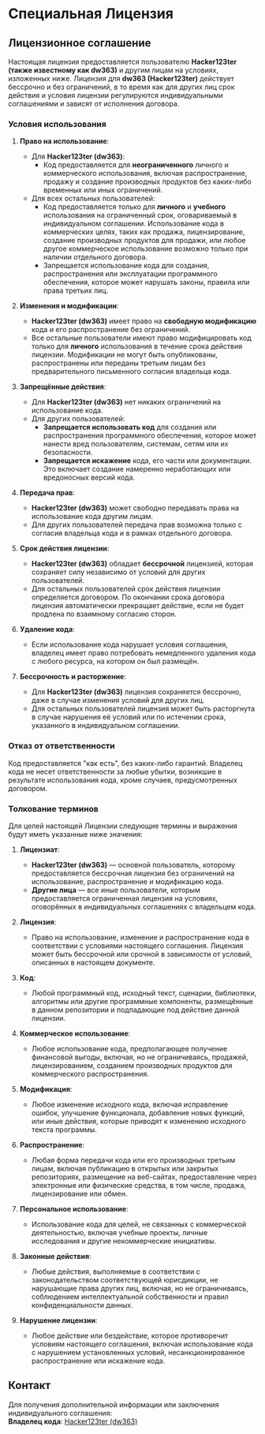 # Специальная Лицензия

## Лицензионное соглашение

Настоящая лицензия предоставляется пользователю **Hacker123ter (также известному как dw363)** и другим лицам на условиях, изложенных ниже. Лицензия для **dw363 (Hacker123ter)** действует бессрочно и без ограничений, в то время как для других лиц срок действия и условия лицензии регулируются индивидуальными соглашениями и зависят от исполнения договора.

### Условия использования

1. **Право на использование**:
   - Для **Hacker123ter (dw363)**:
     - Код предоставляется для **неограниченного** личного и коммерческого использования, включая распространение, продажу и создание производных продуктов без каких-либо временных или иных ограничений.
   - Для всех остальных пользователей:
     - Код предоставляется только для **личного** и **учебного** использования на ограниченный срок, оговариваемый в индивидуальном соглашении. Использование кода в коммерческих целях, таких как продажа, лицензирование, создание производных продуктов для продажи, или любое другое коммерческое использование возможно только при наличии отдельного договора.
     - Запрещается использование кода для создания, распространения или эксплуатации программного обеспечения, которое может нарушать законы, правила или права третьих лиц.

2. **Изменения и модификации**:
   - **Hacker123ter (dw363)** имеет право на **свободную модификацию** кода и его распространение без ограничений.
   - Все остальные пользователи имеют право модифицировать код только для **личного** использования в течение срока действия лицензии. Модификации не могут быть опубликованы, распространены или переданы третьим лицам без предварительного письменного согласия владельца кода.

3. **Запрещённые действия**:
   - Для **Hacker123ter (dw363)** нет никаких ограничений на использование кода.
   - Для других пользователей:
     - **Запрещается использовать код** для создания или распространения программного обеспечения, которое может нанести вред пользователям, системам, сетям или их безопасности.
     - **Запрещается искажение** кода, его части или документации. Это включает создание намеренно неработающих или вредоносных версий кода.

4. **Передача прав**:
   - **Hacker123ter (dw363)** может свободно передавать права на использование кода другим лицам.
   - Для других пользователей передача прав возможна только с согласия владельца кода и в рамках отдельного договора.

5. **Срок действия лицензии**:
   - **Hacker123ter (dw363)** обладает **бессрочной** лицензией, которая сохраняет силу независимо от условий для других пользователей.
   - Для остальных пользователей срок действия лицензии определяется договором. По окончании срока договора лицензия автоматически прекращает действие, если не будет продлена по взаимному согласию сторон.

6. **Удаление кода**:
   - Если использование кода нарушает условия соглашения, владелец имеет право потребовать немедленного удаления кода с любого ресурса, на котором он был размещён.

7. **Бессрочность и расторжение**:
   - Для **Hacker123ter (dw363)** лицензия сохраняется бессрочно, даже в случае изменения условий для других лиц.
   - Для остальных пользователей лицензия может быть расторгнута в случае нарушения её условий или по истечении срока, указанного в индивидуальном соглашении.

### Отказ от ответственности

Код предоставляется "как есть", без каких-либо гарантий. Владелец кода не несет ответственности за любые убытки, возникшие в результате использования кода, кроме случаев, предусмотренных договором.

### Толкование терминов

Для целей настоящей Лицензии следующие термины и выражения будут иметь указанные ниже значения:

1. **Лицензиат**:
   - **Hacker123ter (dw363)** — основной пользователь, которому предоставляется бессрочная лицензия без ограничений на использование, распространение и модификацию кода.
   - **Другие лица** — все иные пользователи, которым предоставляется ограниченная лицензия на условиях, оговорённых в индивидуальных соглашениях с владельцем кода.

2. **Лицензия**:
   - Право на использование, изменение и распространение кода в соответствии с условиями настоящего соглашения. Лицензия может быть бессрочной или срочной в зависимости от условий, описанных в настоящем документе.

3. **Код**:
   - Любой программный код, исходный текст, сценарии, библиотеки, алгоритмы или другие программные компоненты, размещённые в данном репозитории и подпадающие под действие данной лицензии.

4. **Коммерческое использование**:
   - Любое использование кода, предполагающее получение финансовой выгоды, включая, но не ограничиваясь, продажей, лицензированием, созданием производных продуктов для коммерческого распространения.

5. **Модификация**:
   - Любое изменение исходного кода, включая исправление ошибок, улучшение функционала, добавление новых функций, или иные действия, которые приводят к изменению исходного текста программы.

6. **Распространение**:
   - Любая форма передачи кода или его производных третьим лицам, включая публикацию в открытых или закрытых репозиториях, размещение на веб-сайтах, предоставление через электронные или физические средства, в том числе, продажа, лицензирование или обмен.

7. **Персональное использование**:
   - Использование кода для целей, не связанных с коммерческой деятельностью, включая учебные проекты, личные исследования и другие некоммерческие инициативы.

8. **Законные действия**:
   - Любые действия, выполняемые в соответствии с законодательством соответствующей юрисдикции, не нарушающие права других лиц, включая, но не ограничиваясь, соблюдением интеллектуальной собственности и правил конфиденциальности данных.

9. **Нарушение лицензии**:
   - Любое действие или бездействие, которое противоречит условиям настоящего соглашения, включая использование кода с нарушением установленных условий, несанкционированное распространение или искажение кода.

## Контакт

Для получения дополнительной информации или заключения индивидуального соглашения:  
**Владелец кода**: [Hacker123ter (dw363)](https://github.com/Hacker123ter)